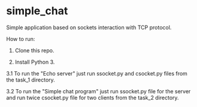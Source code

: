 # simple_chat

Simple application based on sockets interaction with TCP protocol.

How to run:

1. Clone this repo.

2. Install Python 3.

3.1 To run the "Echo server" just run ssocket.py and csocket.py files from the task_1 directory.

3.2 To run the "Simple chat program" just run ssocket.py file for the server and run twice csocket.py file for two clients from the task_2 directory.
